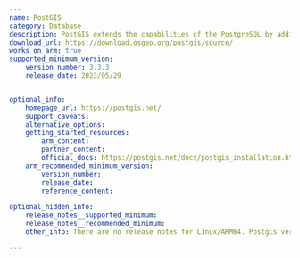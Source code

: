 ```yaml
---
name: PostGIS
category: Database
description: PostGIS extends the capabilities of the PostgreSQL by adding support for indexing, storing, and querying geospatial data. It further provides features like Spatial Data Storage, Spatial Indexing, Spatial Functions, Geometry Processing, Raster Data Support, Geocoding and Reverse Geocoding, and Integration.
download_url: https://download.osgeo.org/postgis/source/
works_on_arm: true
supported_minimum_version:
    version_number: 3.3.3
    release_date: 2023/05/29


optional_info:
    homepage_url: https://postgis.net/
    support_caveats:
    alternative_options:
    getting_started_resources:
        arm_content:
        partner_content:
        official_docs: https://postgis.net/docs/postgis_installation.html
    arm_recommended_minimum_version:
        version_number:
        release_date:
        reference_content:

optional_hidden_info:
    release_notes__supported_minimum:
    release_notes__recommended_minimum:
    other_info: There are no release notes for Linux/ARM64. Postgis version 3.3.3 can be built from source from version 3.3.3 on Neoverse N1. Prior versions fail to build. Before building postgis, GEOS has to be built and installed from source, following [this](https://libgeos.org/usage/download/#build). Also, the following dependencies are required to be installed via apt "apt-get install -y wget vim build-essential postgresql proj-bin libproj-dev gcc make cmake software-properties-common libxml2-dev libjson-c-dev llvm gdal-bin protobuf-c-compiler libjsoncpp-dev libprotobuf-dev libprotobuf-c-dev libgdal-dev libpq-dev postgresql-server-dev-all".

---
```

